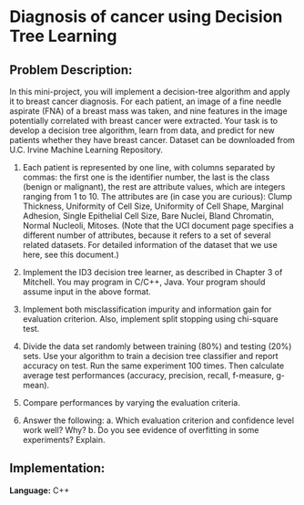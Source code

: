 # Diagnosis of cancer using Decision Tree Learning

## Problem Description:

In this mini-project, you will implement a decision-tree algorithm and apply it to breast cancer diagnosis. For each patient, an image of a fine needle aspirate (FNA) of a breast mass was taken, and nine features in the image potentially correlated with breast cancer were extracted. Your task is to develop a decision tree algorithm, learn from data, and predict for new patients whether they have breast cancer. Dataset can be downloaded from U.C. Irvine Machine Learning Repository.

1.	Each patient is represented by one line, with columns separated by commas: the first one is the identifier number, the last is the class (benign or malignant), the rest are attribute values, which are integers ranging from 1 to 10. The attributes are (in case you are curious): Clump Thickness, Uniformity of Cell Size, Uniformity of Cell Shape, Marginal Adhesion, Single Epithelial Cell Size, Bare Nuclei, Bland Chromatin, Normal Nucleoli, Mitoses. (Note that the UCI document page specifies a different number of attributes, because it refers to a set of several related datasets. For detailed information of the dataset that we use here, see this document.)

2.	Implement the ID3 decision tree learner, as described in Chapter 3 of Mitchell. You may program in C/C++, Java. Your program should assume input in the above format. 

3.	Implement both misclassification impurity and information gain for evaluation criterion. Also, implement split stopping using chi-square test.

4.	Divide the data set randomly between training (80%) and testing (20%) sets. Use your algorithm to train a decision tree classifier and report accuracy on test. Run the same experiment 100 times. Then calculate average test performances (accuracy, precision, recall, f-measure, g-mean).

5.	Compare performances by varying the evaluation criteria. 

6.	Answer the following: 
  a.	Which evaluation criterion and confidence level work well? Why?
  b.	Do you see evidence of overfitting in some experiments? Explain.



## Implementation:
**Language:** C++

